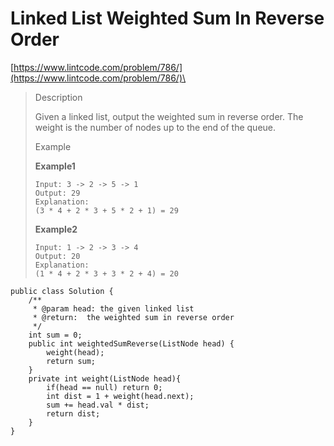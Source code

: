 # Linked List Weighted Sum In Reverse Order

[https://www.lintcode.com/problem/786/](https://www.lintcode.com/problem/786/)\


> Description
>
> Given a linked list, output the weighted sum in reverse order. The weight is the number of nodes up to the end of the queue.
>
> Example
>
> **Example1**
>
> ```
> Input: 3 -> 2 -> 5 -> 1
> Output: 29
> Explanation:
> (3 * 4 + 2 * 3 + 5 * 2 + 1) = 29
> ```
>
> **Example2**
>
> ```
> Input: 1 -> 2 -> 3 -> 4
> Output: 20
> Explanation:
> (1 * 4 + 2 * 3 + 3 * 2 + 4) = 20
> ```

```
public class Solution {
    /**
     * @param head: the given linked list
     * @return:  the weighted sum in reverse order
     */
    int sum = 0;
    public int weightedSumReverse(ListNode head) {
        weight(head);
        return sum;
    }
    private int weight(ListNode head){
        if(head == null) return 0;
        int dist = 1 + weight(head.next);
        sum += head.val * dist;
        return dist;
    }
}
```
